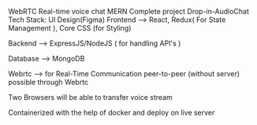 WebRTC Real-time voice chat MERN Complete project
Drop-in-AudioChat
Tech Stack:
UI Design(Figma) 
Frontend --> React, Redux( For State Management ), Core CSS (for Styling) 

Backend --> ExpressJS/NodeJS ( for handling API's )

Database --> MongoDB

Webrtc --> for Real-Time Communication peer-to-peer (without server) possible through Webrtc 

Two Browsers will be able to transfer voice stream 

Containerized with the help of docker and deploy on live server



